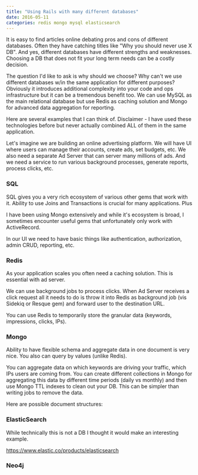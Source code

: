 ```yaml
---
title: "Using Rails with many different databases"
date: 2016-05-11
categories: redis mongo mysql elasticsearch
---
```


It is easy to find articles online debating pros and cons of different databases.  Often they have catching titles like "Why you should never use X DB".  And yes, different databases have different strengths and weaknesses.  Choosing a DB that does not fit your long term needs can be a costly decision.

The question I'd like to ask is why should we choose?  Why can't we use different databases w/in the same application for different purposes?  Obviously it introduces additional complexity into your code and ops infrastructure but it can be a tremendous benefit too.  We can use MySQL as the main relational database but use Redis as caching solution and Mongo for advanced data aggregation for reporting.

Here are several examples that I can think of.  Disclaimer - I have used these technologies before but never actually combined ALL of them in the same application.

Let's imagine we are building an online advertising platform.  We will have UI where users can manage their accounts, create ads, set budgets, etc.  We also need a separate Ad Server that can server many millions of ads.  And we need a service to run various background processes, generate reports, process clicks, etc.

### SQL

SQL gives you a very rich ecosystem of various other gems that work with it.  Ability to use Joins and Transactions is crucial for many applications.  Plus

I have been using Mongo extensively and while it's ecosystem is broad, I sometimes encounter useful gems that unfortunately only work with ActiveRecord.

In our UI we need to have basic things like authentication, authorization, admin CRUD, reporting, etc.

### Redis

As your application scales you often need a caching solution.  This is essential with ad server.

We can use background jobs to process clicks.  When Ad Server receives a click request all it needs to do is throw it into Redis as background job (vis Sidekiq or Resque gem) and forward user to the destination URL.

You can use Redis to temporarily store the granular data (keywords, impressions, clicks, IPs).

### Mongo

Ability to have flexible schema and aggregate data in one document is very nice.  You also can query by values (unlike Redis).

You can aggregate data on which keywords are driving your traffic, which IPs users are coming from.  You can create different collections in Mongo for aggregating this data by different time periods (daily vs monthly) and then use Mongo TTL indexes to clean out your DB.  This can be simpler than writing jobs to remove the data.

Here are possible document structures:


### ElasticSearch

While technically this is not a DB I thought it would make an interesting example.  

https://www.elastic.co/products/elasticsearch

### Neo4j
